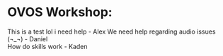# OVOS Workshop: 
This is a test lol i need help - Alex
We need help regarding audio issues (¬_¬) - Daniel  
How do skills work - Kaden
